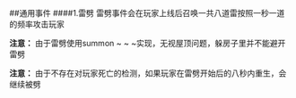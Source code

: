 ##通用事件
####1.雷劈
雷劈事件会在玩家上线后召唤一共八道雷按照一秒一道的频率攻击玩家

**注意：** 由于雷劈使用summon ~ ~ ~实现，无视屋顶问题，躲房子里并不能避开雷劈

**注意：** 由于不存在对玩家死亡的检测，如果玩家在雷劈开始后的八秒内重生，会继续被劈